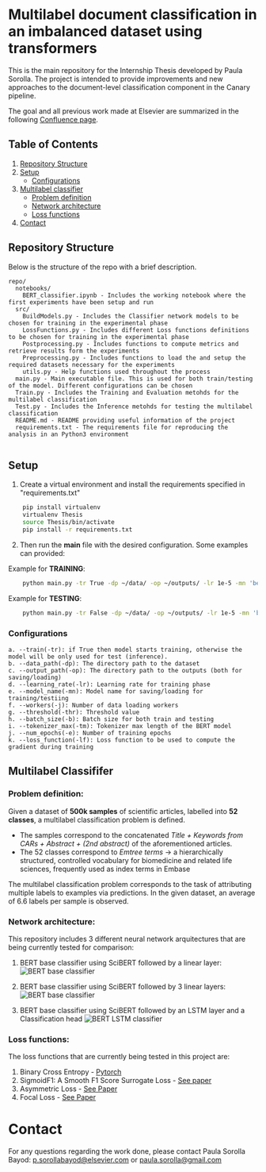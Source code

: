 # Multilabel document classification in an imbalanced dataset using transformers

This is the main repository for the Internship Thesis developed by Paula Sorolla.
The project is intended to provide improvements and new approaches to the document-level classification component in the Canary pipeline.

The goal and all previous work made at Elsevier are summarized in the following [Confluence page](https://confluence.elsevier.com/display/ContentAssets/Document-Level+Classification).

## Table of Contents

1. [Repository Structure](#repository-structure)
2. [Setup](#setup)
    - [Configurations](#configurations)
3. [Multilabel classifier](#multilabel-classifier)
    - [Problem definition](#problem-definition)
    - [Network architecture](#network-architecture)
    - [Loss functions](#loss-functions)
4. [Contact](#contact)


## Repository Structure

Below is the structure of the repo with a brief description.

```
repo/
  notebooks/    
    BERT_classifier.ipynb - Includes the working notebook where the first experiments have been setup and run
  src/
    BuildModels.py - Includes the Classifier network models to be chosen for training in the experimental phase
    LossFunctions.py - Includes different Loss functions definitions to be chosen for training in the experimental phase
    Postprocessing.py - Includes functions to compute metrics and retrieve results form the experiments
    Preprocessing.py - Includes functions to load the and setup the required datasets necessary for the experiments
    utils.py - Help functions used throughout the process
  main.py - Main executable file. This is used for both train/testing of the model. Different configurations can be chosen
  Train.py - Includes the Training and Evaluation metohds for the multilabel classification
  Test.py - Includes the Inference metohds for testing the multilabel classification
  README.md - README providing useful information of the project
  requirements.txt - The requirements file for reproducing the analysis in an Python3 environment
  
```

## Setup

1. Create a virtual environment and install the requirements specified in "requirements.txt" 

```bash
    pip install virtualenv
    virtualenv Thesis
    source Thesis/bin/activate
    pip install -r requirements.txt
  ```

2. Then run the **main** file with the desired configuration. Some examples can provided:

Example for **TRAINING**:

```bash
    python main.py -tr True -dp ~/data/ -op ~/outputs/ -lr 1e-5 -mn 'best_model.pt' -j 2 -thr 0.5 -b 32 -tm 512 -e 10 -lf 'BCE' -do 0.5

  ```

Example for **TESTING**:

```bash
    python main.py -tr False -dp ~/data/ -op ~/outputs/ -lr 1e-5 -mn 'best_model.pt' -j 2 -thr 0.5 -b 32 -tm 512 -e 10 -lf 'BCE' -do 0.5

  ```

<!-- 3. To solve possible errors with NLTK download, run:

```bash
  import nltk
  import ssl

  try:
      _create_unverified_https_context = ssl._create_unverified_context
  except AttributeError:
      pass
  else:
      ssl._create_default_https_context = _create_unverified_https_context

  nltk.download()
  ``` -->

### Configurations

    a. --train(-tr): if True then model starts training, otherwise the model will be only used for test (inference).
    b. --data_path(-dp): The directory path to the dataset
    c. --output_path(-op): The directory path to the outputs (both for saving/loading)
    d. --learning_rate(-lr): Learning rate for training phase
    e. --model_name(-mn): Model name for saving/loading for training/testiing
    f. --workers(-j): Number of data loading workers
    g. --threshold(-thr): Threshold value
    h. --batch_size(-b): Batch size for both train and testing
    i. --tokenizer_max(-tm): Tokenizer max length of the BERT model 
    j. --num_epochs(-e): Number of training epochs
    k. --loss_function(-lf): Loss function to be used to compute the gradient during training



## Multilabel Classififer

### **Problem definition**:

Given a dataset of **500k samples** of scientific articles, labelled into **52 classes**, a multilabel classification problem is defined.

* The samples correspond to the concatenated *Title + Keywords from CARs + Abstract + (2nd abstract)* of the aforementioned articles.
* The 52 classes correspond to *Emtree terms* -> a hierarchically structured, controlled vocabulary for 	biomedicine and related life sciences, frequently used as index terms in Embase

The multilabel classification problem corresponds to the task of attributing multiple labels to examples via predictions. In the given dataset, an average of 6.6 labels per sample is observed.

### **Network architecture**:

This repository includes 3 different neural network arquitectures that are being currently tested for comparison:

1. BERT base classifier using SciBERT followed by a linear layer:
![BERT base classifier](./img/BERTbase.png)

1. BERT base classifier using SciBERT followed by 3 linear layers:
![BERT base classifier](./img/BERTclass3.png)

2. BERT base classifier using SciBERT followed by an LSTM layer and a Classification head
![BERT LSTM classifier](./img/BERTlstm.png)

### **Loss functions**:

The loss functions that are currently being tested in this project are:

1. Binary Cross Entropy - [Pytorch](https://pytorch.org/docs/stable/generated/torch.nn.BCEWithLogitsLoss.html)
2. SigmoidF1: A Smooth F1 Score Surrogate Loss - [See paper](https://arxiv.org/pdf/2108.10566.pdf)
3. Asymmetric Loss - [See Paper](https://arxiv.org/pdf/2009.14119.pdf)
4. Focal Loss - [See Paper](https://arxiv.org/pdf/1708.02002.pdf)



# Contact

For any questions regarding the work done, please contact Paula Sorolla Bayod: [p.sorollabayod@elsevier.com](mailto:p.sorollabayod@elsevier.com) or [paula.sorolla@gmail.com](mailto:paula.sorolla@gmail.com)

